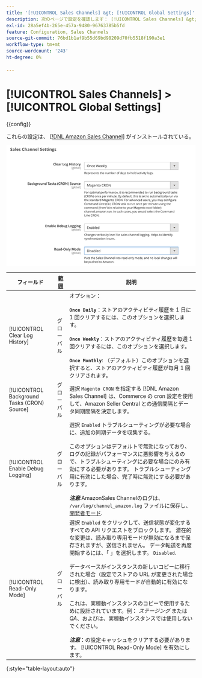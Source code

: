 ```yaml
---
title: '[!UICONTROL Sales Channels] &gt; [!UICONTROL Global Settings]'
description: 次のページで設定を確認します： [!UICONTROL Sales Channels] &gt; [!UICONTROL Global Settings] コマース管理のページ。
exl-id: 28a5ef4b-265e-457a-9480-96763785b5fd
feature: Configuration, Sales Channels
source-git-commit: 76bd1b1af9b55d69bd98209d70fb5518f190a3e1
workflow-type: tm+mt
source-wordcount: '243'
ht-degree: 0%

---
```


# [!UICONTROL Sales Channels] > [!UICONTROL Global Settings]

{{config}}

これらの設定は、 [[!DNL Amazon Sales Channel]](https://experienceleague.adobe.com/docs/commerce-channels/amazon/getting-started/install.html) がインストールされている。

![Sales Channel設定](./assets/config-sales-channel-global-settings.png)<!-- zoom -->

| フィールド | [範囲](../getting-started/websites-stores-views.md#scope-settings) | 説明 |
|-----|---------|------|
| [!UICONTROL Clear Log History] | グローバル | オプション：<br/><br/>**`Once Daily`**：ストアのアクティビティ履歴を 1 日に 1 回クリアするには、このオプションを選択します。<br/><br/>**`Once Weekly`**：ストアのアクティビティ履歴を毎週 1 回クリアするには、このオプションを選択します。<br/><br/>**`Once Monthly`**: （デフォルト）このオプションを選択すると、ストアのアクティビティ履歴が毎月 1 回クリアされます。 |
| [!UICONTROL Background Tasks (CRON) Source] | グローバル | 選択 `Magento CRON` を指定する [!DNL Amazon Sales Channel] は、Commerce の cron 設定を使用して、Amazon Seller Central との通信間隔とデータ同期間隔を決定します。 |
| [!UICONTROL Enable Debug Logging] | グローバル | 選択 `Enabled` トラブルシューティングが必要な場合に、追加の同期データを収集する。<br/><br/>このオプションはデフォルトで無効になっており、ログの記録がパフォーマンスに悪影響を与えるので、トラブルシューティングに必要な場合にのみ有効にする必要があります。 トラブルシューティング用に有効にした場合、完了時に無効にする必要があります。<br/><br/>**_注意&#x200B;_**:AmazonSales Channelのログは、 `/var/log/channel_amazon.log` ファイルに保存し、 [開発者モード](../systems/developer-tools.md#operation-modes). |
| [!UICONTROL Read-Only Mode] | グローバル | 選択 `Enabled` をクリックして、送信状態が変化するすべての API リクエストをブロックします。 潜在的な変更は、読み取り専用モードが無効になるまで保存されますが、送信されません。 データ転送を再度開始するには、「 」を選択します。 `Disabled`.<br/><br/>データベースがインスタンスの新しいコピーに移行された場合（設定でストアの URL が変更された場合に検出）、読み取り専用モードが自動的に有効になります。<br/><br/>これは、実稼動インスタンスのコピーで使用するために設計されています。例： _ステージング_ または _QA_、およびは、実稼動インスタンスでは使用しないでください。<br/><br/>**_注意&#x200B;_**：の設定キャッシュをクリアする必要があります。 [!UICONTROL Read-Only Mode] を有効にします。 |

{:style=&quot;table-layout:auto&quot;}
